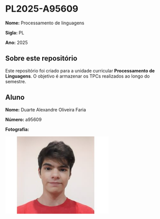 # PL2025-A95609

**Nome:** Processamento de linguagens

**Sigla:** PL

**Ano:** 2025

## Sobre este repositório
Este repositório foi criado para a unidade curricular **Processamento de Linguagens**. O objetivo é armazenar os TPCs realizados ao longo do semestre.

## Aluno

**Nome:** Duarte Alexandre Oliveira Faria

**Número:** a95609

**Fotografia:**

![Fotografia do Aluno](TPC1/20200928.jpg)